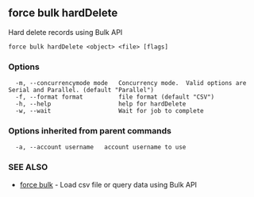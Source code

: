 ## force bulk hardDelete

Hard delete records using Bulk API

```
force bulk hardDelete <object> <file> [flags]
```

### Options

```
  -m, --concurrencymode mode   Concurrency mode.  Valid options are Serial and Parallel. (default "Parallel")
  -f, --format format          file format (default "CSV")
  -h, --help                   help for hardDelete
  -w, --wait                   Wait for job to complete
```

### Options inherited from parent commands

```
  -a, --account username   account username to use
```

### SEE ALSO

* [force bulk](force_bulk.md)	 - Load csv file or query data using Bulk API

